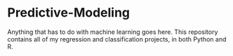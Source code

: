 # Predictive-Modeling
Anything that has to do with machine learning goes here.
This repository contains all of my regression and classification projects, in both Python and R.
